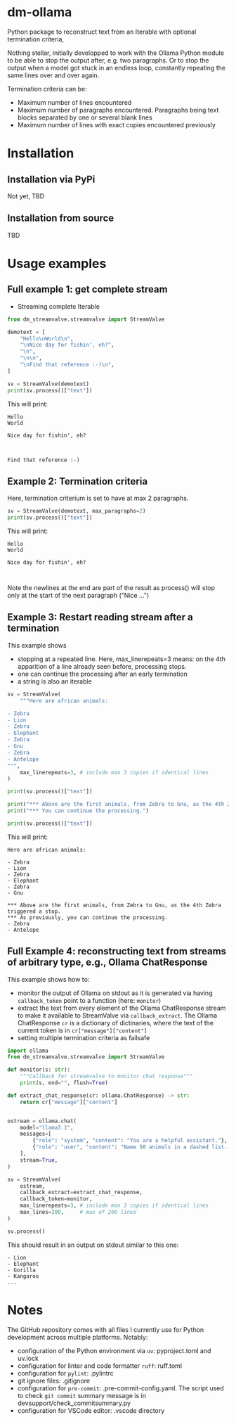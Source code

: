 # dm-ollama

Python package to reconstruct text from an Iterable with optional termination criteria,

Nothing stellar, initially developped to work with the Ollama Python module to be able to stop the output after, e.g. two paragraphs. Or to stop the output when a model
got stuck in an endless loop, constantly repeating the same lines over and over again.

Termination criteria can be:
- Maximum number of lines encountered
- Maximum number of paragraphs encountered. Paragraphs being text blocks separated by one or several blank lines
- Maximum number of lines with exact copies encountered previously

# Installation
## Installation via PyPi
Not yet, TBD
## Installation from source
TBD

# Usage examples

## Full example 1: get complete stream
- Streaming complete Iterable

```python
from dm_streamvalve.streamvalve import StreamValve

demotext = [
    "Hello\nWorld\n",
    "\nNice day for fishin', eh?",
    "\n",
    "\n\n",
    "\nFind that reference :-)\n",
]

sv = StreamValve(demotext)
print(sv.process()["text"])
```

This will print:

```
Hello
World

Nice day for fishin', eh?



Find that reference :-)
```

## Example 2: Termination criteria
Here, termination criterium is set to have at max 2 paragraphs.

```python
sv = StreamValve(demotext, max_paragraphs=2)
print(sv.process()["text"])
```

This will print:

```
Hello
World

Nice day for fishin', eh?



```

Note the newlines at the end are part of the result as process() will stop only at the start of the next paragraph ("Nice ...")

## Example 3: Restart reading stream after a termination
This example shows
- stopping at a repeated line. Here, max_linerepeats=3 means: on the 4th apparition of a line already seen before, processing stops.
- one can continue the processing after an early termination
- a string is also an iterable
```python
sv = StreamValve(
    """Here are african animals:

- Zebra
- Lion
- Zebra
- Elephant
- Zebra
- Gnu
- Zebra
- Antelope
""",
    max_linerepeats=3, # include max 3 copies if identical lines
)

print(sv.process()["text"])

print("*** Above are the first animals, from Zebra to Gnu, as the 4th Zebra triggered a stop.")
print("*** You can continue the processing.")

print(sv.process()["text"])
```

This will print:

```
Here are african animals:

- Zebra
- Lion
- Zebra
- Elephant
- Zebra
- Gnu

*** Above are the first animals, from Zebra to Gnu, as the 4th Zebra triggered a stop.
*** As previously, you can continue the processing.
- Zebra
- Antelope
```
## Full Example 4: reconstructing text from streams of arbitrary type, e.g., Ollama ChatResponse
This example shows how to:
- monitor the output of Ollama on stdout as it is generated via having `callback_token` point to a function (here: `monitor`)
- extract the text from every element of the Ollama ChatResponse stream to make it available to StreamValve via `callback_extract`. The Ollama ChatResponse `cr` is a dictionary of dictinaries, where the text of the current token is in `cr["message"]["content"]`
- setting multiple termination criteria as failsafe 

```python
import ollama
from dm_streamvalve.streamvalve import StreamValve

def monitor(s: str):
    """Callback for streamvalve to monitor chat response"""
    print(s, end="", flush=True)

def extract_chat_response(cr: ollama.ChatResponse) -> str:
    return cr["message"]["content"]


ostream = ollama.chat(
    model="llama3.1",
    messages=[
        {"role": "system", "content": "You are a helpful assistant."},
        {"role": "user", "content": "Name 50 animals in a dashed list. One per line."},
    ],
    stream=True,
)

sv = StreamValve(
    ostream,
    callback_extract=extract_chat_response,
    callback_token=monitor,
    max_linerepeats=3, # include max 3 copies if identical lines
    max_lines=200,     # max of 200 lines
)

sv.process()
```
This should result in an output on stdout similar to this one:
```
- Lion
- Elephant
- Gorilla
- Kangaroo
...
```

# Notes
The GitHub repository comes with all files I currently use for Python development across multiple platforms. Notably:

- configuration of the Python environment via `uv`: pyproject.toml and uv.lock
- configuration for linter and code formatter `ruff`: ruff.toml
- configuration for `pylint`: .pylintrc
- git ignore files: .gitignore
- configuration for `pre-commit`: .pre-commit-config.yaml. The script used to check `git commit` summary message is in devsupport/check_commitsummary.py
- configuration for VSCode editor: .vscode directory
